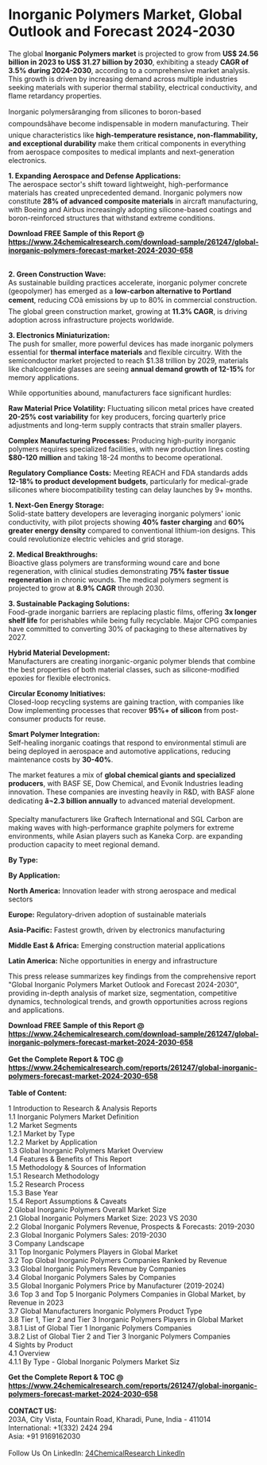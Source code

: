 <h1>Inorganic Polymers Market, Global Outlook and Forecast 2024-2030</h1><p>The global <strong>Inorganic Polymers market</strong> is projected to grow from <strong>US$ 24.56 billion in 2023 to US$ 31.27 billion by 2030</strong>, exhibiting a steady <strong>CAGR of 3.5% during 2024-2030</strong>, according to a comprehensive market analysis. This growth is driven by increasing demand across multiple industries seeking materials with superior thermal stability, electrical conductivity, and flame retardancy properties.</p><p>Inorganic polymersâranging from silicones to boron-based compoundsâhave become indispensable in modern manufacturing. Their unique characteristics like <strong>high-temperature resistance, non-flammability, and exceptional durability</strong> make them critical components in everything from aerospace composites to medical implants and next-generation electronics.</p><p><strong>1. Expanding Aerospace and Defense Applications:</strong><br>
The aerospace sector's shift toward lightweight, high-performance materials has created unprecedented demand. Inorganic polymers now constitute <strong>28% of advanced composite materials</strong> in aircraft manufacturing, with Boeing and Airbus increasingly adopting silicone-based coatings and boron-reinforced structures that withstand extreme conditions.</p><div><b>Download FREE Sample of this Report @ 
            <a href="https://www.24chemicalresearch.com/download-sample/261247/global-inorganic-polymers-forecast-market-2024-2030-658">
            https://www.24chemicalresearch.com/download-sample/261247/global-inorganic-polymers-forecast-market-2024-2030-658</a></b></div><br><p><strong>2. Green Construction Wave:</strong><br>
As sustainable building practices accelerate, inorganic polymer concrete (geopolymer) has emerged as a <strong>low-carbon alternative to Portland cement</strong>, reducing COâ emissions by up to 80% in commercial construction. The global green construction market, growing at <strong>11.3% CAGR</strong>, is driving adoption across infrastructure projects worldwide.</p><p><strong>3. Electronics Miniaturization:</strong><br>
The push for smaller, more powerful devices has made inorganic polymers essential for <strong>thermal interface materials</strong> and flexible circuitry. With the semiconductor market projected to reach $1.38 trillion by 2029, materials like chalcogenide glasses are seeing <strong>annual demand growth of 12-15%</strong> for memory applications.</p><p>While opportunities abound, manufacturers face significant hurdles:</p><p><strong>Raw Material Price Volatility:</strong> Fluctuating silicon metal prices have created <strong>20-25% cost variability</strong> for key producers, forcing quarterly price adjustments and long-term supply contracts that strain smaller players.</p><p><strong>Complex Manufacturing Processes:</strong> Producing high-purity inorganic polymers requires specialized facilities, with new production lines costing <strong>$80-120 million</strong> and taking 18-24 months to become operational.</p><p><strong>Regulatory Compliance Costs:</strong> Meeting REACH and FDA standards adds <strong>12-18% to product development budgets</strong>, particularly for medical-grade silicones where biocompatibility testing can delay launches by 9+ months.</p><p><strong>1. Next-Gen Energy Storage:</strong><br>
Solid-state battery developers are leveraging inorganic polymers' ionic conductivity, with pilot projects showing <strong>40% faster charging</strong> and <strong>60% greater energy density</strong> compared to conventional lithium-ion designs. This could revolutionize electric vehicles and grid storage.</p><p><strong>2. Medical Breakthroughs:</strong><br>
Bioactive glass polymers are transforming wound care and bone regeneration, with clinical studies demonstrating <strong>75% faster tissue regeneration</strong> in chronic wounds. The medical polymers segment is projected to grow at <strong>8.9% CAGR</strong> through 2030.</p><p><strong>3. Sustainable Packaging Solutions:</strong><br>
Food-grade inorganic barriers are replacing plastic films, offering <strong>3x longer shelf life</strong> for perishables while being fully recyclable. Major CPG companies have committed to converting 30% of packaging to these alternatives by 2027.</p><p><strong>Hybrid Material Development:</strong><br>
	Manufacturers are creating inorganic-organic polymer blends that combine the best properties of both material classes, such as silicone-modified epoxies for flexible electronics.</p><p><strong>Circular Economy Initiatives:</strong><br>
	Closed-loop recycling systems are gaining traction, with companies like Dow implementing processes that recover <strong>95%+ of silicon</strong> from post-consumer products for reuse.</p><p><strong>Smart Polymer Integration:</strong><br>
	Self-healing inorganic coatings that respond to environmental stimuli are being deployed in aerospace and automotive applications, reducing maintenance costs by <strong>30-40%</strong>.</p><p>The market features a mix of <strong>global chemical giants and specialized producers</strong>, with BASF SE, Dow Chemical, and Evonik Industries leading innovation. These companies are investing heavily in R&amp;D, with BASF alone dedicating <strong>â¬2.3 billion annually</strong> to advanced material development.</p><p>Specialty manufacturers like Graftech International and SGL Carbon are making waves with high-performance graphite polymers for extreme environments, while Asian players such as Kaneka Corp. are expanding production capacity to meet regional demand.</p><p><strong>By Type:</strong></p><p><strong>By Application:</strong></p><p><strong>North America:</strong> Innovation leader with strong aerospace and medical sectors</p><p><strong>Europe:</strong> Regulatory-driven adoption of sustainable materials</p><p><strong>Asia-Pacific:</strong> Fastest growth, driven by electronics manufacturing</p><p><strong>Middle East &amp; Africa:</strong> Emerging construction material applications</p><p><strong>Latin America:</strong> Niche opportunities in energy and infrastructure</p><p>This press release summarizes key findings from the comprehensive report "Global Inorganic Polymers Market Outlook and Forecast 2024-2030", providing in-depth analysis of market size, segmentation, competitive dynamics, technological trends, and growth opportunities across regions and applications.</p><div><b>Download FREE Sample of this Report @ 
            <a href="https://www.24chemicalresearch.com/download-sample/261247/global-inorganic-polymers-forecast-market-2024-2030-658">
            https://www.24chemicalresearch.com/download-sample/261247/global-inorganic-polymers-forecast-market-2024-2030-658</a></b></div><br><div><b>Get the Complete Report & TOC @ 
            <a href="https://www.24chemicalresearch.com/reports/261247/global-inorganic-polymers-forecast-market-2024-2030-658">
            https://www.24chemicalresearch.com/reports/261247/global-inorganic-polymers-forecast-market-2024-2030-658</a></b></div><br>
            <b>Table of Content:</b><p>1 Introduction to Research & Analysis Reports<br />
    1.1 Inorganic Polymers Market Definition<br />
    1.2 Market Segments<br />
        1.2.1 Market by Type<br />
        1.2.2 Market by Application<br />
    1.3 Global Inorganic Polymers Market Overview<br />
    1.4 Features & Benefits of This Report<br />
    1.5 Methodology & Sources of Information<br />
        1.5.1 Research Methodology<br />
        1.5.2 Research Process<br />
        1.5.3 Base Year<br />
        1.5.4 Report Assumptions & Caveats<br />
2 Global Inorganic Polymers Overall Market Size<br />
    2.1 Global Inorganic Polymers Market Size: 2023 VS 2030<br />
    2.2 Global Inorganic Polymers Revenue, Prospects & Forecasts: 2019-2030<br />
    2.3 Global Inorganic Polymers Sales: 2019-2030<br />
3 Company Landscape<br />
    3.1 Top Inorganic Polymers Players in Global Market<br />
    3.2 Top Global Inorganic Polymers Companies Ranked by Revenue<br />
    3.3 Global Inorganic Polymers Revenue by Companies<br />
    3.4 Global Inorganic Polymers Sales by Companies<br />
    3.5 Global Inorganic Polymers Price by Manufacturer (2019-2024)<br />
    3.6 Top 3 and Top 5 Inorganic Polymers Companies in Global Market, by Revenue in 2023<br />
    3.7 Global Manufacturers Inorganic Polymers Product Type<br />
    3.8 Tier 1, Tier 2 and Tier 3 Inorganic Polymers Players in Global Market<br />
        3.8.1 List of Global Tier 1 Inorganic Polymers Companies<br />
        3.8.2 List of Global Tier 2 and Tier 3 Inorganic Polymers Companies<br />
4 Sights by Product<br />
    4.1 Overview<br />
        4.1.1 By Type - Global Inorganic Polymers Market Siz</p><div><b>Get the Complete Report & TOC @ 
            <a href="https://www.24chemicalresearch.com/reports/261247/global-inorganic-polymers-forecast-market-2024-2030-658">
            https://www.24chemicalresearch.com/reports/261247/global-inorganic-polymers-forecast-market-2024-2030-658</a></b></div><br><b>CONTACT US:</b><br>
            203A, City Vista, Fountain Road, Kharadi, Pune, India - 411014<br>
            International: +1(332) 2424 294<br>
            Asia: +91 9169162030 <br><br>
            Follow Us On LinkedIn: <a href="https://www.linkedin.com/company/24chemicalresearch/">24ChemicalResearch LinkedIn</a>